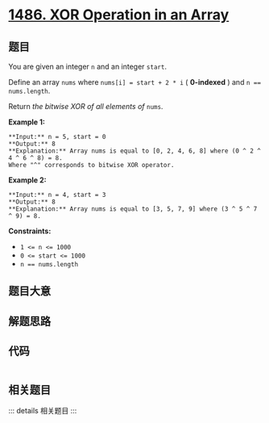# [1486. XOR Operation in an Array](https://leetcode.com/problems/xor-operation-in-an-array)

## 题目

You are given an integer `n` and an integer `start`.

Define an array `nums` where `nums[i] = start + 2 * i` ( **0-indexed** ) and
`n == nums.length`.

Return _the bitwise XOR of all elements of_ `nums`.



**Example 1:**

    
    
    **Input:** n = 5, start = 0
    **Output:** 8
    **Explanation:** Array nums is equal to [0, 2, 4, 6, 8] where (0 ^ 2 ^ 4 ^ 6 ^ 8) = 8.
    Where "^" corresponds to bitwise XOR operator.
    

**Example 2:**

    
    
    **Input:** n = 4, start = 3
    **Output:** 8
    **Explanation:** Array nums is equal to [3, 5, 7, 9] where (3 ^ 5 ^ 7 ^ 9) = 8.
    



**Constraints:**

  * `1 <= n <= 1000`
  * `0 <= start <= 1000`
  * `n == nums.length`


## 题目大意

## 解题思路

## 代码

```javascript

```

## 相关题目

::: details 相关题目
:::
